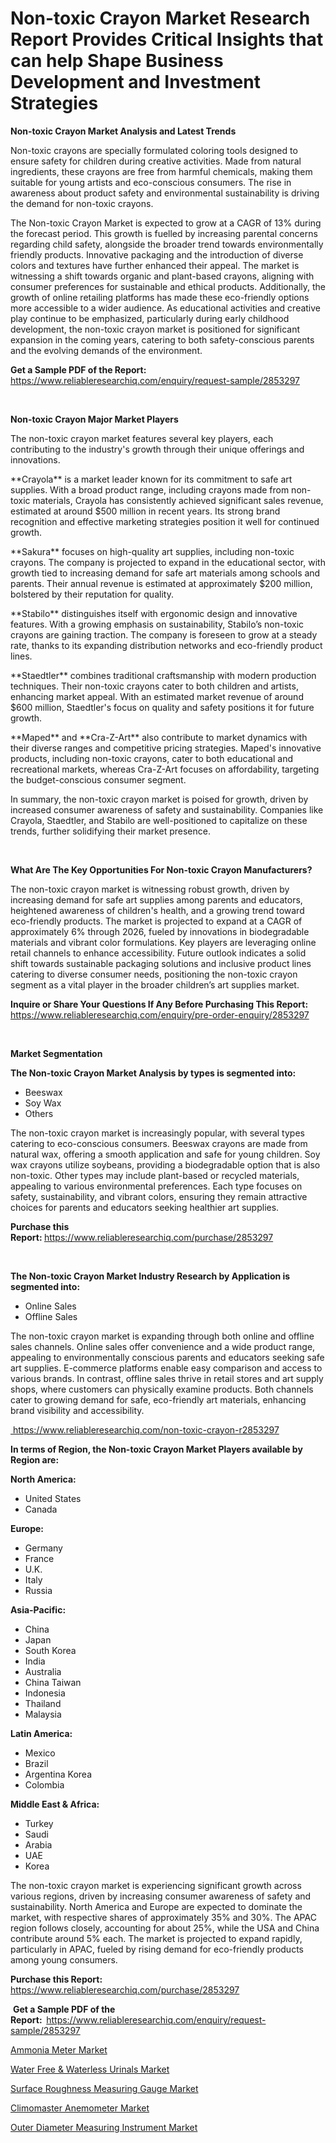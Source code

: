 <p><h1>Non-toxic Crayon Market Research Report Provides Critical Insights that can help Shape Business Development and Investment Strategies</h1></p><p><strong>Non-toxic Crayon Market Analysis and Latest Trends</strong></p>
<p><p>Non-toxic crayons are specially formulated coloring tools designed to ensure safety for children during creative activities. Made from natural ingredients, these crayons are free from harmful chemicals, making them suitable for young artists and eco-conscious consumers. The rise in awareness about product safety and environmental sustainability is driving the demand for non-toxic crayons.</p><p>The Non-toxic Crayon Market is expected to grow at a CAGR of 13% during the forecast period. This growth is fuelled by increasing parental concerns regarding child safety, alongside the broader trend towards environmentally friendly products. Innovative packaging and the introduction of diverse colors and textures have further enhanced their appeal. The market is witnessing a shift towards organic and plant-based crayons, aligning with consumer preferences for sustainable and ethical products. Additionally, the growth of online retailing platforms has made these eco-friendly options more accessible to a wider audience. As educational activities and creative play continue to be emphasized, particularly during early childhood development, the non-toxic crayon market is positioned for significant expansion in the coming years, catering to both safety-conscious parents and the evolving demands of the environment.</p></p>
<p><strong>Get a Sample PDF of the Report:&nbsp;</strong> <a href="https://www.reliableresearchiq.com/enquiry/request-sample/2853297?utm_campaign=1144&utm_medium=2&utm_source=Github&utm_content=ia&utm_term=11032025&utm_id=non-toxic-crayon">https://www.reliableresearchiq.com/enquiry/request-sample/2853297</a></p>
<p>&nbsp;</p>
<p><strong>Non-toxic Crayon Major Market Players</strong></p>
<p><p>The non-toxic crayon market features several key players, each contributing to the industry's growth through their unique offerings and innovations.</p><p>**Crayola** is a market leader known for its commitment to safe art supplies. With a broad product range, including crayons made from non-toxic materials, Crayola has consistently achieved significant sales revenue, estimated at around $500 million in recent years. Its strong brand recognition and effective marketing strategies position it well for continued growth.</p><p>**Sakura** focuses on high-quality art supplies, including non-toxic crayons. The company is projected to expand in the educational sector, with growth tied to increasing demand for safe art materials among schools and parents. Their annual revenue is estimated at approximately $200 million, bolstered by their reputation for quality.</p><p>**Stabilo** distinguishes itself with ergonomic design and innovative features. With a growing emphasis on sustainability, Stabilo’s non-toxic crayons are gaining traction. The company is foreseen to grow at a steady rate, thanks to its expanding distribution networks and eco-friendly product lines.</p><p>**Staedtler** combines traditional craftsmanship with modern production techniques. Their non-toxic crayons cater to both children and artists, enhancing market appeal. With an estimated market revenue of around $600 million, Staedtler's focus on quality and safety positions it for future growth.</p><p>**Maped** and **Cra-Z-Art** also contribute to market dynamics with their diverse ranges and competitive pricing strategies. Maped's innovative products, including non-toxic crayons, cater to both educational and recreational markets, whereas Cra-Z-Art focuses on affordability, targeting the budget-conscious consumer segment.</p><p>In summary, the non-toxic crayon market is poised for growth, driven by increased consumer awareness of safety and sustainability. Companies like Crayola, Staedtler, and Stabilo are well-positioned to capitalize on these trends, further solidifying their market presence.</p></p>
<p>&nbsp;</p>
<p><strong>What Are The Key Opportunities For Non-toxic Crayon Manufacturers?</strong></p>
<p><p>The non-toxic crayon market is witnessing robust growth, driven by increasing demand for safe art supplies among parents and educators, heightened awareness of children's health, and a growing trend toward eco-friendly products. The market is projected to expand at a CAGR of approximately 6% through 2026, fueled by innovations in biodegradable materials and vibrant color formulations. Key players are leveraging online retail channels to enhance accessibility. Future outlook indicates a solid shift towards sustainable packaging solutions and inclusive product lines catering to diverse consumer needs, positioning the non-toxic crayon segment as a vital player in the broader children’s art supplies market.</p></p>
<p><strong>Inquire or Share Your Questions If Any Before Purchasing This Report:</strong> <a href="https://www.reliableresearchiq.com/enquiry/pre-order-enquiry/2853297?utm_campaign=1144&utm_medium=2&utm_source=Github&utm_content=ia&utm_term=11032025&utm_id=non-toxic-crayon">https://www.reliableresearchiq.com/enquiry/pre-order-enquiry/2853297</a></p>
<p>&nbsp;</p>
<p><strong>Market Segmentation</strong></p>
<p><strong>The Non-toxic Crayon Market Analysis by types is segmented into:</strong></p>
<p><ul><li>Beeswax</li><li>Soy Wax</li><li>Others</li></ul></p>
<p><p>The non-toxic crayon market is increasingly popular, with several types catering to eco-conscious consumers. Beeswax crayons are made from natural wax, offering a smooth application and safe for young children. Soy wax crayons utilize soybeans, providing a biodegradable option that is also non-toxic. Other types may include plant-based or recycled materials, appealing to various environmental preferences. Each type focuses on safety, sustainability, and vibrant colors, ensuring they remain attractive choices for parents and educators seeking healthier art supplies.</p></p>
<p><strong>Purchase this Report:&nbsp;</strong><a href="https://www.reliableresearchiq.com/purchase/2853297?utm_campaign=1144&utm_medium=2&utm_source=Github&utm_content=ia&utm_term=11032025&utm_id=non-toxic-crayon">https://www.reliableresearchiq.com/purchase/2853297</a></p>
<p>&nbsp;</p>
<p><strong>The Non-toxic Crayon Market Industry Research by Application is segmented into:</strong></p>
<p><ul><li>Online Sales</li><li>Offline Sales</li></ul></p>
<p><p>The non-toxic crayon market is expanding through both online and offline sales channels. Online sales offer convenience and a wide product range, appealing to environmentally conscious parents and educators seeking safe art supplies. E-commerce platforms enable easy comparison and access to various brands. In contrast, offline sales thrive in retail stores and art supply shops, where customers can physically examine products. Both channels cater to growing demand for safe, eco-friendly art materials, enhancing brand visibility and accessibility.</p></p>
<p><a href="https://www.reliableresearchiq.com/non-toxic-crayon-r2853297?utm_campaign=1144&utm_medium=2&utm_source=Github&utm_content=ia&utm_term=11032025&utm_id=non-toxic-crayon">&nbsp;https://www.reliableresearchiq.com/non-toxic-crayon-r2853297</a></p>
<p><strong>In terms of Region, the Non-toxic Crayon Market Players available by Region are:</strong></p>
<p>
    <p> <strong> North America: </strong>
        <ul>
            <li>United States</li>
            <li>Canada</li>
        </ul>
        </p> 
    <p> <strong> Europe: </strong>
        <ul>
            <li>Germany</li>
            <li>France</li>
            <li>U.K.</li>
            <li>Italy</li>
            <li>Russia</li>
        </ul>
        </p> 
    <p> <strong> Asia-Pacific: </strong>
        <ul>
            <li>China</li>
            <li>Japan</li>
            <li>South Korea</li>
            <li>India</li>
            <li>Australia</li>
            <li>China Taiwan</li>
            <li>Indonesia</li>
            <li>Thailand</li>
            <li>Malaysia</li>
        </ul>
        </p> 
    <p> <strong> Latin America: </strong>
        <ul>
            <li>Mexico</li>
            <li>Brazil</li>
            <li>Argentina Korea</li>
            <li>Colombia</li>
        </ul>
        </p> 
    <p> <strong> Middle East & Africa: </strong>
        <ul>
            <li>Turkey</li>
            <li>Saudi</li>
            <li>Arabia</li>
            <li>UAE</li>
            <li>Korea</li>
        </ul>
    </p>
    </p>
<p><p>The non-toxic crayon market is experiencing significant growth across various regions, driven by increasing consumer awareness of safety and sustainability. North America and Europe are expected to dominate the market, with respective shares of approximately 35% and 30%. The APAC region follows closely, accounting for about 25%, while the USA and China contribute around 5% each. The market is projected to expand rapidly, particularly in APAC, fueled by rising demand for eco-friendly products among young consumers.</p></p>
<p><strong>Purchase this Report: </strong><a href="https://www.reliableresearchiq.com/purchase/2853297?utm_campaign=1144&utm_medium=2&utm_source=Github&utm_content=ia&utm_term=11032025&utm_id=non-toxic-crayon">https://www.reliableresearchiq.com/purchase/2853297</a></p>
<p>&nbsp;<strong>Get a Sample PDF of the Report:&nbsp;&nbsp;</strong><a href="https://www.reliableresearchiq.com/enquiry/request-sample/2853297?utm_campaign=1144&utm_medium=2&utm_source=Github&utm_content=ia&utm_term=11032025&utm_id=non-toxic-crayon">https://www.reliableresearchiq.com/enquiry/request-sample/2853297</a></p>
<p><strong></strong></p>
<p><p><a href="https://github.com/spehnluenaru/Market-Research-Report-List-1/blob/main/ammonia-meter-market.md?utm_campaign=1144&utm_medium=2&utm_source=Github&utm_content=ia&utm_term=11032025&utm_id=non-toxic-crayon">Ammonia Meter Market</a></p><p><a href="https://github.com/alefermeivys/Market-Research-Report-List-1/blob/main/water-free-waterless-urinals-market.md?utm_campaign=1144&utm_medium=2&utm_source=Github&utm_content=ia&utm_term=11032025&utm_id=non-toxic-crayon">Water Free & Waterless Urinals Market</a></p><p><a href="https://github.com/toghojbeinta/Market-Research-Report-List-1/blob/main/surface-roughness-measuring-gauge-market.md?utm_campaign=1144&utm_medium=2&utm_source=Github&utm_content=ia&utm_term=11032025&utm_id=non-toxic-crayon">Surface Roughness Measuring Gauge Market</a></p><p><a href="https://github.com/ryantindyaiz/Market-Research-Report-List-1/blob/main/climomaster-anemometer-market.md?utm_campaign=1144&utm_medium=2&utm_source=Github&utm_content=ia&utm_term=11032025&utm_id=non-toxic-crayon">Climomaster Anemometer Market</a></p><p><a href="https://github.com/kluviabolofo/Market-Research-Report-List-1/blob/main/outer-diameter-measuring-instrument-market.md?utm_campaign=1144&utm_medium=2&utm_source=Github&utm_content=ia&utm_term=11032025&utm_id=non-toxic-crayon">Outer Diameter Measuring Instrument Market</a></p></p>